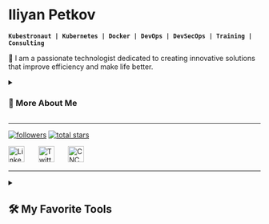 #   Iliyan Petkov

**`Kubestronaut | Kubernetes | Docker | DevOps | DevSecOps | Training | Consulting`**

🚀 I am a passionate technologist dedicated to creating innovative solutions that improve efficiency and make life better.

<!-- About me -->
<details>
 <summary><h3>🚵‍ More About Me</h3></summary>
When not involved in training or consulting projects. I enjoy activities such as reading, martial arts, programming,
and learning new languages. I also love spending time with my family, discussing technology at conferences and workshops,
helping non-profit community initiatives, and tinkering with electronics and IoT, which fuel my creativity and curiosity.
</details>

---

<!-- Github links -->
<p align="left">
   <a href="https://github.com/iliyan-s-petkov?tab=followers">
      <img alt="followers" title="Follow me on Github" src="https://custom-icon-badges.demolab.com/github/followers/iliyan-s-petkov?color=236ad3&labelColor=1155ba&style=for-the-badge&logo=person-add&label=Follow&logoColor=white"/></a>
   <a href="https://github.com/iliyan-s-petkov?tab=repositories&sort=stargazers">
      <img alt="total stars" title="Total stars on GitHub" src="https://custom-icon-badges.demolab.com/github/stars/iliyan-s-petkov?color=55960c&style=for-the-badge&labelColor=488207&logo=star"/></a>
</p>

<!-- Social media -->
<p align="left">
  <a href="https://www.linkedin.com/in/iliyan-s-petkov/"><img width="32px" alt="LinkedIn" title="LinkedIn" src="https://i.imgur.com/OQUXwNp.jpeg"/></a>
  &#8287;&#8287;&#8287;&#8287;&#8287;
  <a href="https://x.com/Iliyan_Petkov"><img width="32px" alt="Twitter" title="Twitter" src="https://seeklogo.com/images/T/twitter-new-logo-8A0C4E0C58-seeklogo.com.png?v=638258088440000000"/></a>
  &#8287;&#8287;&#8287;&#8287;&#8287;
  <a href="https://www.cncf.io/training/kubestronaut/?p=iliyan-petkov"><img width="32px" alt="CNCF" title="Kubestronaut" src="https://www.cncf.io/wp-content/uploads/2024/03/kubestronaut-stacked-color.svg"/></a>
  &#8287;&#8287;&#8287;&#8287;&#8287;
</p>

---
<!-- Badges taken from https://github.com/Ileriayo/markdown-badges -->
<details> 
  <summary><h2>🛠️ My Favorite Tools</h2></summary>
  
  <h3>👨‍💻 Programming and Markup Languages</h3>

  <p>
      <a href="https://github.com/search?q=user%3Ailiyan-s-petkov+language%3Apython"><img alt="Python" src="https://img.shields.io/badge/Python-14354C.svg?logo=python&logoColor=white"></a>
      <a href="https://github.com/search?q=user%3Ailiyan-s-petkov+language%3AGo"><img alt="Golang" src="https://img.shields.io/badge/go-%2300ADD8.svg?logo=go&logoColor=white"></a>
      <a href="https://github.com/search?q=user%3Ailiyan-s-petkov+language%3Abash"><img alt="Bash" src="https://img.shields.io/badge/Bash-121011.svg?logo=gnu-bash&logoColor=white"></a>
      <a href="https://github.com/search?q=user%3Ailiyan-s-petkov+language%3Ac"><img alt="C" src="https://custom-icon-badges.demolab.com/badge/C-03599C.svg?logo=c-in-hexagon&logoColor=white"></a>
      <a href="https://github.com/search?q=user%3Ailiyan-s-petkov+language%3Acpp"><img alt="C++" src="https://custom-icon-badges.demolab.com/badge/C++-9C033A.svg?logo=cpp2&logoColor=white"></a>
      <a href="https://github.com/search?q=user%3Ailiyan-s-petkov+language%3Amarkdown"><img alt="Markdown" src="https://img.shields.io/badge/Markdown-000000.svg?logo=markdown&logoColor=white"></a>
        <a href="https://github.com/search?q=user%3Ailiyan-s-petkov+language%3Agraphql"><img alt="GraphQL" src="https://img.shields.io/badge/-GraphQL-E10098?logo=graphql&logoColor=white"></a>
        <a href="https://github.com/search?q=user%3Ailiyan-s-petkov+language%3Aruby"><img alt="Ruby" src="https://img.shields.io/badge/ruby-%23CC342D.svg?logo=ruby&logoColor=white"></a>

      

  </p>

</details> 
